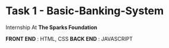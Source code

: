 # Task 1 - Basic-Banking-System
Internship At **The Sparks Foundation**

**FRONT END** : HTML, CSS
**BACK END** : JAVASCRIPT


